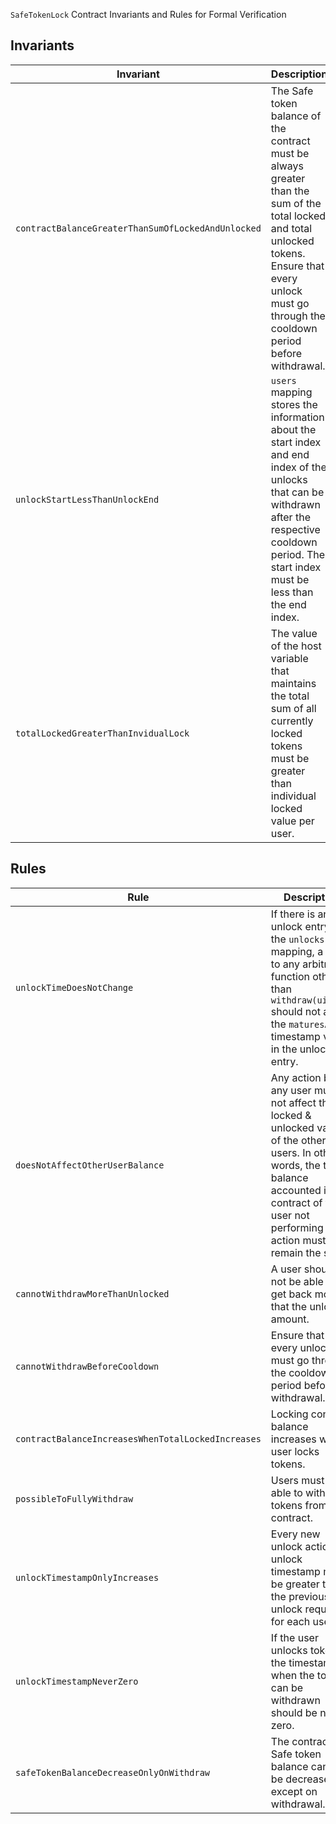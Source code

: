 `SafeTokenLock` Contract Invariants and Rules for Formal Verification

## Invariants

| Invariant                                          | Description                                                                                                                                                                                               |
| -------------------------------------------------- | --------------------------------------------------------------------------------------------------------------------------------------------------------------------------------------------------------- |
| `contractBalanceGreaterThanSumOfLockedAndUnlocked` | The Safe token balance of the contract must be always greater than the sum of the total locked and total unlocked tokens. Ensure that every unlock must go through the cooldown period before withdrawal. |
| `unlockStartLessThanUnlockEnd`                     | `users` mapping stores the information about the start index and end index of the unlocks that can be withdrawn after the respective cooldown period. The start index must be less than the end index.    |
| `totalLockedGreaterThanInvidualLock`               | The value of the host variable that maintains the total sum of all currently locked tokens must be greater than individual locked value per user.                                                         |

## Rules

| Rule                                               | Description                                                                                                                                                                                                    |
| -------------------------------------------------- | -------------------------------------------------------------------------------------------------------------------------------------------------------------------------------------------------------------- |
| `unlockTimeDoesNotChange`                          | If there is an unlock entry in the `unlocks` mapping, a call to any arbitrary function other than `withdraw(uint32)` should not affect the `maturesAt` timestamp value in the unlock entry.                    |
| `doesNotAffectOtherUserBalance`                    | Any action by any user must not affect the locked & unlocked value of the other users. In other words, the total balance accounted in the contract of the user not performing any action must remain the same. |
| `cannotWithdrawMoreThanUnlocked`                   | A user should not be able to get back more that the unlocked amount.                                                                                                                                           |
| `cannotWithdrawBeforeCooldown`                     | Ensure that every unlock must go through the cooldown period before withdrawal.                                                                                                                                |
| `contractBalanceIncreasesWhenTotalLockedIncreases` | Locking contract balance increases when user locks tokens.                                                                                                                                                     |
| `possibleToFullyWithdraw`                          | Users must be able to withdraw tokens from the contract.                                                                                                                                                       |
| `unlockTimestampOnlyIncreases`                     | Every new unlock action's unlock timestamp must be greater than the previous unlock request for each user.                                                                                                     |
| `unlockTimestampNeverZero`                         | If the user unlocks tokens, the timestamp when the tokens can be withdrawn should be non-zero.                                                                                                                 |
| `safeTokenBalanceDecreaseOnlyOnWithdraw`           | The contract's Safe token balance cannot be decreased except on withdrawal.                                                                                                                                    |
